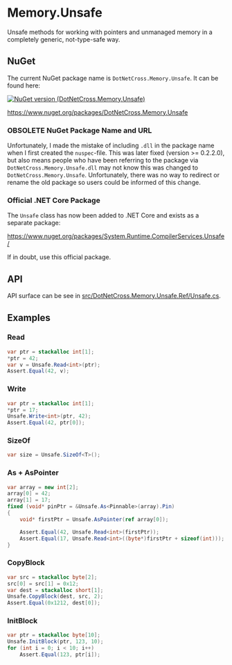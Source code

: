 # Memory.Unsafe
Unsafe methods for working with pointers and unmanaged memory in a completely generic, not-type-safe way.

## NuGet
The current NuGet package name is `DotNetCross.Memory.Unsafe`. It can be found here:

[![NuGet version (DotNetCross.Memory.Unsafe)](https://img.shields.io/nuget/v/DotNetCross.Memory.Unsafe.svg?style=flat-square)](https://www.nuget.org/packages/DotNetCross.Memory.Unsafe/)

https://www.nuget.org/packages/DotNetCross.Memory.Unsafe

### OBSOLETE NuGet Package Name and URL
Unfortunately, I made the mistake of including `.dll` in the package name when I first created the `nuspec`-file. This was later fixed (version >= 0.2.2.0), but also means people who have been referring to the package via `DotNetCross.Memory.Unsafe.dll` may not know this was changed to `DotNetCross.Memory.Unsafe`. Unfortunately, there was no way to redirect or rename the old package so users could be informed of this change.

### Official .NET Core Package
The `Unsafe` class has now been added to .NET Core and exists as a separate package:

https://www.nuget.org/packages/System.Runtime.CompilerServices.Unsafe/

If in doubt, use this official package.

## API
API surface can be see in [src/DotNetCross.Memory.Unsafe.Ref/Unsafe.cs](src/DotNetCross.Memory.Unsafe.Ref/Unsafe.cs).

## Examples
### Read
```csharp
var ptr = stackalloc int[1];
*ptr = 42;
var v = Unsafe.Read<int>(ptr);
Assert.Equal(42, v);
```

### Write
```csharp
var ptr = stackalloc int[1];
*ptr = 17;
Unsafe.Write<int>(ptr, 42);
Assert.Equal(42, ptr[0]);
```

### SizeOf
```csharp
var size = Unsafe.SizeOf<T>();
```

### As + AsPointer
```csharp
var array = new int[2];
array[0] = 42;
array[1] = 17;
fixed (void* pinPtr = &Unsafe.As<Pinnable>(array).Pin)
{
    void* firstPtr = Unsafe.AsPointer(ref array[0]);

    Assert.Equal(42, Unsafe.Read<int>(firstPtr));
    Assert.Equal(17, Unsafe.Read<int>((byte*)firstPtr + sizeof(int)));
}
```

### CopyBlock
```csharp
var src = stackalloc byte[2];
src[0] = src[1] = 0x12;
var dest = stackalloc short[1];
Unsafe.CopyBlock(dest, src, 2);
Assert.Equal(0x1212, dest[0]);
```

### InitBlock
```csharp
var ptr = stackalloc byte[10];
Unsafe.InitBlock(ptr, 123, 10);
for (int i = 0; i < 10; i++)
    Assert.Equal(123, ptr[i]);
```
